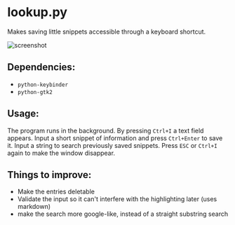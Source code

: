 # lookup.py
Makes saving little snippets accessible through a keyboard shortcut.

![screenshot](http://i.imgur.com/1N2dR4m.png)

## Dependencies:
- `python-keybinder`
- `python-gtk2`

## Usage:

The program runs in the background. By pressing `Ctrl+I` a text field appears.
Input a short snippet of information and press `Ctrl+Enter` to save it. 
Input a string to search previously saved snippets. Press `ESC` or `Ctrl+I` again to make the window disappear.

## Things to improve:
- Make the entries deletable
- Validate the input so it can't interfere with the highlighting later (uses markdown)
- make the search more google-like, instead of a straight substring search
